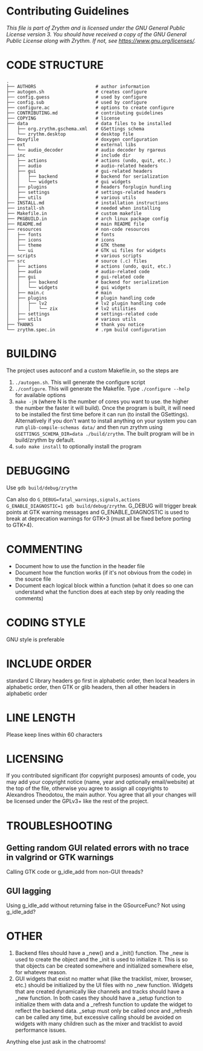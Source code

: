 Contributing Guidelines
=======================

*This file is part of Zrythm and is licensed under the
GNU General Public License version 3. You should have received a copy of the GNU General Public License
  along with Zrythm.  If not, see <https://www.gnu.org/licenses/>.*

# CODE STRUCTURE

```
.
├── AUTHORS                      # author information
├── autogen.sh                   # creates configure
├── config.guess                 # used by configure
├── config.sub                   # used by configure
├── configure.ac                 # options to create configure
├── CONTRIBUTING.md              # contributing guidelines
├── COPYING                      # license
├── data                         # data files to be installed
│   ├── org.zrythm.gschema.xml   # GSettings schema
│   └── zrythm.desktop           # desktop file
├── Doxyfile                     # doxygen configuration
├── ext                          # external libs
│   └── audio_decoder            # audio decoder by rgareus
├── inc                          # include dir
│   ├── actions                  # actions (undo, quit, etc.)
│   ├── audio                    # audio-related headers
│   ├── gui                      # gui-related headers
│   │   ├── backend              # backend for serialization
│   │   └── widgets              # gui widgets
│   ├── plugins                  # headers forplugin hundling
│   ├── settings                 # settings-related headers
│   ├── utils                    # various utils
├── INSTALL.md                   # installation instructions
├── install-sh                   # needed when installing
├── Makefile.in                  # custom makefile
├── PKGBUILD.in                  # arch linux package config
├── README.md                    # main README file
├── resources                    # non-code resources
│   ├── fonts                    # fonts
│   ├── icons                    # icons
│   ├── theme                    # GTK theme
│   └── ui                       # GTK ui files for widgets
├── scripts                      # various scripts
├── src                          # source (.c) files
│   ├── actions                  # actions (undo, quit, etc.)
│   ├── audio                    # audio-related code
│   ├── gui                      # gui-related code
│   │   ├── backend              # backend for serialization
│   │   └── widgets              # gui widgets
│   ├── main.c                   # main
│   ├── plugins                  # plugin handling code
│   │   ├── lv2                  # lv2 plugin handling code
│   │   │   └── zix              # lv2 utilities
│   ├── settings                 # settings-related code
│   ├── utils                    # various utils
├── THANKS                       # thank you notice
└── zrythm.spec.in               # .rpm build configuration
```

# BUILDING
  The project uses autoconf and a custom Makefile.in, so the steps are
  1. `./autogen.sh`. This will generate the configure script
  2. `./configure`. This will generate the Makefile. Type `./configure --help` for available options
  3. `make -jN` (where N is the number of cores you want to use. the higher the number the faster it will build). Once the program is built, it will need to be installed the first time before it can run (to install the GSettings). Alternatively if you don't want to install anything on your system you can run `glib-compile-schemas data/` and then run zrythm using `GSETTINGS_SCHEMA_DIR=data ./build/zrythm`. The built program will be in build/zrythm by default.
  4. `sudo make install` to optionally install the program

# DEBUGGING
  Use `gdb build/debug/zrythm`

  Can also do `G_DEBUG=fatal_warnings,signals,actions G_ENABLE_DIAGNOSTIC=1 gdb build/debug/zrythm`. G_DEBUG will trigger break points at GTK warning messages and  G_ENABLE_DIAGNOSTIC is used to break at deprecation  warnings for GTK+3 (must all be fixed before porting to GTK+4).

# COMMENTING
  - Document how to use the function in the header file
  - Document how the function works (if it's not obvious from the code) in the source file
  - Document each logical block within a function (what it does so one can understand what the function does at each step by only reading the comments)

# CODING STYLE
  GNU style is preferable

# INCLUDE ORDER
standard C library headers go first in alphabetic 
order, then local headers in alphabetic order, then 
GTK or glib headers, then all other headers in 
alphabetic order

# LINE LENGTH
Please keep lines within 60 characters

# LICENSING
If you contributed significant (for copyright purposes)
amounts of code, you may add your copyright notice 
(name, year and optionally email/website) at the top 
of the file, otherwise you agree to assign all 
copyrights to Alexandros Theodotou, the main author. 
You agree that all your changes will be licensed under
the GPLv3+ like the rest of the project.

# TROUBLESHOOTING
## Getting random GUI related errors with no trace in valgrind or GTK warnings
Calling GTK code or g_idle_add from non-GUI threads?
## GUI lagging
Using g_idle_add without returning false in the GSourceFunc? Not using g_idle_add?

# OTHER
  1. Backend files should have a _new() and a _init() function. The _new is used to create the object and the _init is used to initialize it. This is so that objects can be created somewhere and initialized somewhere else, for whatever reason.
  2. GUI widgets that exist no matter what (like the tracklist, mixer, browser, etc.) should be initialized by the UI files with no _new function. Widgets that are created dynamically like channels and tracks should have a _new function. In both cases they should have a _setup function to initialize them with data and a _refresh function to update the widget to reflect the backend data. _setup must only be called once and _refresh can be called any time, but excessive calling should be avoided on widgets with many children such as the mixer and tracklist to avoid performance issues.

  Anything else just ask in the chatrooms!
